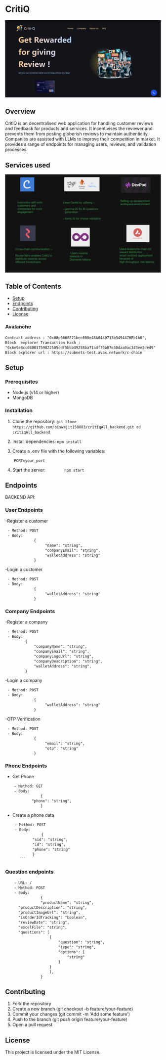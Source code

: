 # CritiQ
![](https://github.com/ankushroy25/CritiQ/blob/main/preview/Cover.png)


## Overview
CritiQ is an decentralised web application for handling customer reviews and feedback for products and services. 
It incentivises the reviewer and prevents them from posting gibberish reviews to maintain authenticity.
Companies are assisted with LLMs to improve their competition in market. 
It provides a range of endpoints for managing users, reviews, and validation processes.

## Services used
![](https://github.com/ankushroy25/CritiQ/blob/main/preview/Screenshot%202024-06-30%20111246.png)

## Table of Contents
- [Setup](#setup)
- [Endpoints](#endpoints)
- [Contributing](#contributing)
- [License](#license)


### Avalanche 
    Contract address : "0x08eB668E21bee808e48A0449713b3494476Eb1b0",
    Block  explorer Transaction Hash : "0x6e9e8cc04003759822505cdf5bbb39258ba71a4f76b07e30daa0ac343ee3ded9"
    Block explorer url : https://subnets-test.avax.network/c-chain

## Setup
### Prerequisites
- Node.js (v14 or higher)
- MongoDB

### Installation
1. Clone the repository:
        ```git clone https://github.com/biswajit150803/critiqAll_backend.git
        cd critiqAll_backend```
    

2. Install dependencies:
        ```npm install```
    

3. Create a .env file with the following variables:

```    MONGODB_URI=your_mongodb_uri
    PORT=your_port
```    

4. Start the server:
```        npm start```
    

## Endpoints
BACKEND API:

### User Endpoints
-Register a customer
   ``` - URL: /signup
    - Method: POST
    - Body: 
                {
                     "name": "string",
                     "companyEmail": "string",
                     "walletAddress": "string"
                }
```
-Login a customer
   ``` - URL: /signup
    - Method: POST
    - Body: 
                {
                     "walletAddress": "string"
                }
```
### Company Endpoints
-Register a company
   ``` - URL: /api/users/signup
    - Method: POST
    - Body: 
            {
                "companyName": "string",
                "companyEmail": "string",
                "companyLogoUrl": "string",
                "companyDescription": "string",
                "walletAddress": "string",
            }
```
-Login a company
   ``` - URL: /api/users/login
    - Method: POST
    - Body: 
                {
                     "walletAddress": "string"
                }
```
-OTP Verification
   ``` - URL: /sendotp
    - Method: POST
    - Body: 
                {
                     "email": "string",
                     "otp": "string"
                }
```
### Phone Endpoints                  
- Get Phone
```    - URL: /getphone
    - Method: GET
    - Body:
                {
            "phone": "string",
                }
   ```     
- Create a phone data
   ``` - URL: /createphone
    - Method: POST
    - Body:
                { 
            "sid": "string", 
            "id": "string", 
            "phone": "string" 
            }
      ```  
### Question endpoints
```- Create a question
    - URL: /
    - Method: POST
    - Body: 
                {
                "productName": "string",
      "productDescription": "string",
      "productImageUrl": "string",
      "isOrderIdTracking": "boolean",
      "reviewDate": "string",
      "excelFile": "string",
      "questions": [
                    {
                        "question": "string",
                        "type": "string",
                        "options": [
                            "string"
                        ]
                    }
                    ],
                }
```
## Contributing
1. Fork the repository
2. Create a new branch (git checkout -b feature/your-feature)
3. Commit your changes (git commit -m 'Add some feature')
4. Push to the branch (git push origin feature/your-feature)
5. Open a pull request

## License
This project is licensed under the MIT License.
